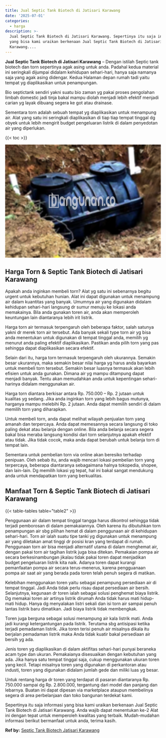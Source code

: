 ```yaml
---
title: Jual Septic Tank Biotech di Jatisari Karawang
date: '2025-07-01'
categories:
  - harga
description: >-
  Jual Septic Tank Biotech di Jatisari Karawang. Sepertinya itu saja informasi
  yang bisa kami uraikan berkenaan Jual Septic Tank Biotech di Jatisari
  Karawang....
---
```


**Jual Septic Tank Biotech di Jatisari Karawang** – Dengan istilah Septic tank biotech dan torn sepertinya agak asing untuk anda. Padahal kedua material ini seringkali dijumpai didalam kehidupan sehari-hari, hanya saja namanya saja yang agak asing didengar. Kedua Halaman depan rumah tadi yaitu tempat yg diaplikasikan untuk penampungan.

Bio septictank sendiri yakni suatu bio zaman yg pakai proses pengolahan limbah domestic jadi tinja bakal mampu diolah menjadi lebih efektif menjadi carian yg layak dibuang segera ke got atau drainase.

Sementara torn adalah sebuah tempat yg diaplikasikan untuk menampung air. Alat yang satu ini seringkali diaplikasikan di tiap tiap tempat tinggal dg obyek untuk lebih mengirit budget pengeluaran listrik di dalam penyedotan air yang diperlukan.

{{< toc >}}

![Jual Septic Tank Biotech di Jatisari Karawang](/images/jual-bio-septictank-30.png)

## Harga Torn & Septic Tank Biotech di Jatisari Karawang

Apakah anda inginkan membeli torn? Alat yg satu ini sebenarnya begitu urgent untuk kebutuhan hunian. Alat ini dapat digunakan untuk menampung air dalam kuantitas yang banyak. Umumnya air yang digunakan didalam kehidupan sehari-hari langsung dr sumur menuju ke lokasi anda memakainya. Bila anda gunakan toren air, anda akan memperoleh keuntungan lain diantaranya lebih irit listrik.

Harga torn air termasuk terpengaruh oleh beberapa faktor, salah satunya yakni dr merek torn air tersebut. Ada banyak sekali type torn air yg bisa anda menentukan untuk digunakan di tempat tinggal anda, memilih yg menurut anda paling efektif diaplikasikan. Pastikan anda pilih torn yang pas sehingga dapat diaplikasikan secara efektif.

Selain dari itu, harga torn termasuk terpengaruh oleh ukurannya. Semakin besar ukurannya, maka semakin besar nilai harga yg harus anda bayarkan untuk membeli torn tersebut. Semakin besar luasnya termasuk akan lebih efisien untuk anda gunakan. Dimana air yg mampu ditampung dapat menjadi banyak. Tentu akan memudahkan anda untuk kepentingan sehari-harinya didalam menggunakan air.

Harga torn diantara berkisar antara Rp. 750.000 – Rp. 2 jutaan untuk kualitas yg sedang. Jika anda inginkan torn yang lebih bagus mutunya, harganya mampu melebihi Rp. 2 jutaan. Anda dapat memilih sendiri di dalam memilih torn yang diharapkan.

Untuk membeli torn, anda dapat melihat wilayah penjualan torn yang amanah dan terpercaya. Anda dapat memesannya secara langsung di toko paling dekat atau belanja dengan online. Bila anda belanja secara segera bakal bisa meraba langsung kondisi dari torn selanjutnya apakah efektif atau tidak. Jika tidak cocok, maka anda dapat berubah untuk belanja torn di tempat lain.

Sementara untuk pembelian torn via online akan beresiko terhadap penipuan. Oleh sebab itu, anda wajib mencari lokasi pembelian torn yang terpercaya, beberapa diantaranya sebagaimana halnya tokopedia, shopee, dan lain-lain. Dg memilih lokasi yg tepat, hal ini bakal sangat mendukung anda untuk mendapatkan torn yang berkualitas.

## Manfaat Torn & Septic Tank Biotech di Jatisari Karawang

{{< table-tables table="table2" >}}

Penggunaan air dalam tempat tinggal tangga harus dikontrol sehingga tidak terjadi pemborosan di dalam pemakaiannya. Oleh karena itu dibutuhkan torn penampungan air sbg pilihan hemat di dalam penggunaan air di kehidupan sehari-hari. Torn air ialah suatu tipe tanki yg digunakan untuk menampung air yang diletakan amat tinggi dr posisi kran yang terdapat di rumah. Penggunaan torn air bisa menjadi alternatif utama di dalam menghemat air, dengan pakai torn air tagihan listrik juga bisa ditekan. Pemakaian pompa air secara berkesinambungan jikalau tidak pakai toren dapat menjadikan budget pengeluaran listrik kita naik. Adanya toren dapat kurangi pemanfaatan pompa air secara terus-menerus, karena pengguanaan pompa air saat air yang berada pada toren telah penuh segera di matikan.

Kelebihan menggunakan toren yaitu sebagai penampung persediaan air di tempat tinggal. Jadi Anda tidak perlu risau dapat persediaan air bersih. Selanjutnya, kegunaan dr toren ialah sebagai solusi penghemat biaya listrik. Dg memakai toren air artinya listrik dirumah Anda tidak harus mati hidup-mati hidup. Hanya dg menyalakan listri sekali dan isi torn air sampai penuh lantas listrik baru dimatikan. Jadi biaya listrik tidak membengkak.

Toren juga berguna sebagai solusi menampung air kala listrik mati. Anda jadi kurangi ketergantungan pada listrik. Terutama sbg antisipasi ketika terjadi pemadaman listrik. Jika toren terisi penuh air misalnya dikala itu berjalan pemadaman listrik maka Anda tidak kuatir bakal persediaan air bersih yg ada.

Jenis toren yg diaplikasikan di dalam aktifitas sehari-hari punyai beraneka acam type dan ukuran. Pemakaianya disesuaikan dengan kebutuhan yang ada. Jika hanya satu tempat tinggal saja, cukup menggunakan ukuran toren yang kecil. Tetapi misalnya toren yang digunakan di perkantoran atau industi, toren yang digunakan didalam jumlah gede dan miliki luas yg besar.

Untuk rentang harga dr toren yang terdapat di pasaran diantaranya Rp. 750.000 sampai dg Rp. 2.800.000, tergantung dari model dan panjang dan lebarnya. Buatan ini dapat dipesan via marketplace ataupun membelinya segera di area perbelanjaan dan toko bangunan terdekat kami.

Sepertinya itu saja informasi yang bisa kami uraikan berkenaan Jual Septic Tank Biotech di Jatisari Karawang. Anda wajib dapat menentukan ke-2 Alat ini dengan tepat untuk memperoleh kwalitas yang terbaik. Mudah-mudahan informasi berikut bermanfaat untuk anda, terima kasih.

**Ref by:** [Septic Tank Biotech Jatisari Karawang](https://id.wikipedia.org/wiki/Septic)
